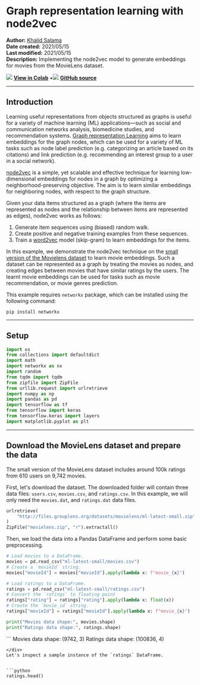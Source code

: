 # Graph representation learning with node2vec

**Author:** [Khalid Salama](https://www.linkedin.com/in/khalid-salama-24403144/)<br>
**Date created:** 2021/05/15<br>
**Last modified:** 2021/05/15<br>
**Description:** Implementing the node2vec model to generate embeddings for movies from the MovieLens dataset.


<img class="k-inline-icon" src="https://colab.research.google.com/img/colab_favicon.ico"/> [**View in Colab**](https://colab.research.google.com/github/keras-team/keras-io/blob/master/examples/graph/ipynb/node2vec_movielens.ipynb)  <span class="k-dot">•</span><img class="k-inline-icon" src="https://github.com/favicon.ico"/> [**GitHub source**](https://github.com/keras-team/keras-io/blob/master/examples/graph/node2vec_movielens.py)



---
## Introduction

Learning useful representations from objects structured as graphs is useful for
a variety of machine learning (ML) applications—such as social and communication networks analysis,
biomedicine studies, and recommendation systems.
[Graph representation Learning](https://www.cs.mcgill.ca/~wlh/grl_book/) aims to
learn embeddings for the graph nodes, which can be used for a variety of ML tasks
such as node label prediction (e.g. categorizing an article based on its citations)
and link prediction (e.g. recommending an interest group to a user in a social network).

[node2vec](https://arxiv.org/abs/1607.00653) is a simple, yet scalable and effective
technique for learning low-dimensional embeddings for nodes in a graph by optimizing
a neighborhood-preserving objective. The aim is to learn similar embeddings for
neighboring nodes, with respect to the graph structure.

Given your data items structured as a graph (where the items are represented as
nodes and the relationship between items are represented as edges),
node2vec works as follows:

1. Generate item sequences using (biased) random walk.
2. Create positive and negative training examples from these sequences.
3. Train a [word2vec](https://www.tensorflow.org/tutorials/text/word2vec) model
(skip-gram) to learn embeddings for the items.

In this example, we demonstrate the node2vec technique on the
[small version of the Movielens dataset](https://files.grouplens.org/datasets/movielens/ml-latest-small-README.html)
to learn movie embeddings. Such a dataset can be represented as a graph by treating
the movies as nodes, and creating edges between movies that have similar ratings
by the users. The learnt movie embeddings can be used for tasks such as movie recommendation,
or movie genres prediction.

This example requires `networkx` package, which can be installed using the following command:

```shell
pip install networkx
```

---
## Setup


```python
import os
from collections import defaultdict
import math
import networkx as nx
import random
from tqdm import tqdm
from zipfile import ZipFile
from urllib.request import urlretrieve
import numpy as np
import pandas as pd
import tensorflow as tf
from tensorflow import keras
from tensorflow.keras import layers
import matplotlib.pyplot as plt
```

---
## Download the MovieLens dataset and prepare the data

The small version of the MovieLens dataset includes around 100k ratings
from 610 users on 9,742 movies.

First, let's download the dataset. The downloaded folder will contain
three data files: `users.csv`, `movies.csv`, and `ratings.csv`. In this example,
we will only need the `movies.dat`, and `ratings.dat` data files.


```python
urlretrieve(
    "http://files.grouplens.org/datasets/movielens/ml-latest-small.zip", "movielens.zip"
)
ZipFile("movielens.zip", "r").extractall()
```

Then, we load the data into a Pandas DataFrame and perform some basic preprocessing.


```python
# Load movies to a DataFrame.
movies = pd.read_csv("ml-latest-small/movies.csv")
# Create a `movieId` string.
movies["movieId"] = movies["movieId"].apply(lambda x: f"movie_{x}")

# Load ratings to a DataFrame.
ratings = pd.read_csv("ml-latest-small/ratings.csv")
# Convert the `ratings` to floating point
ratings["rating"] = ratings["rating"].apply(lambda x: float(x))
# Create the `movie_id` string.
ratings["movieId"] = ratings["movieId"].apply(lambda x: f"movie_{x}")

print("Movies data shape:", movies.shape)
print("Ratings data shape:", ratings.shape)
```

<div class="k-default-codeblock">
```
Movies data shape: (9742, 3)
Ratings data shape: (100836, 4)

```
</div>
Let's inspect a sample instance of the `ratings` DataFrame.


```python
ratings.head()
```




<div>
<style scoped>
    .dataframe tbody tr th:only-of-type {
        vertical-align: middle;
    }

<div class="k-default-codeblock">
```
.dataframe tbody tr th {
    vertical-align: top;
}

.dataframe thead th {
    text-align: right;
}
```
</div>
</style>
<table border="1" class="dataframe">
  <thead>
    <tr style="text-align: right;">
      <th></th>
      <th>userId</th>
      <th>movieId</th>
      <th>rating</th>
      <th>timestamp</th>
    </tr>
  </thead>
  <tbody>
    <tr>
      <th>0</th>
      <td>1</td>
      <td>movie_1</td>
      <td>4.0</td>
      <td>964982703</td>
    </tr>
    <tr>
      <th>1</th>
      <td>1</td>
      <td>movie_3</td>
      <td>4.0</td>
      <td>964981247</td>
    </tr>
    <tr>
      <th>2</th>
      <td>1</td>
      <td>movie_6</td>
      <td>4.0</td>
      <td>964982224</td>
    </tr>
    <tr>
      <th>3</th>
      <td>1</td>
      <td>movie_47</td>
      <td>5.0</td>
      <td>964983815</td>
    </tr>
    <tr>
      <th>4</th>
      <td>1</td>
      <td>movie_50</td>
      <td>5.0</td>
      <td>964982931</td>
    </tr>
  </tbody>
</table>
</div>



Next, let's check a sample instance of the `movies` DataFrame.


```python
movies.head()
```




<div>
<style scoped>
    .dataframe tbody tr th:only-of-type {
        vertical-align: middle;
    }

<div class="k-default-codeblock">
```
.dataframe tbody tr th {
    vertical-align: top;
}

.dataframe thead th {
    text-align: right;
}
```
</div>
</style>
<table border="1" class="dataframe">
  <thead>
    <tr style="text-align: right;">
      <th></th>
      <th>movieId</th>
      <th>title</th>
      <th>genres</th>
    </tr>
  </thead>
  <tbody>
    <tr>
      <th>0</th>
      <td>movie_1</td>
      <td>Toy Story (1995)</td>
      <td>Adventure|Animation|Children|Comedy|Fantasy</td>
    </tr>
    <tr>
      <th>1</th>
      <td>movie_2</td>
      <td>Jumanji (1995)</td>
      <td>Adventure|Children|Fantasy</td>
    </tr>
    <tr>
      <th>2</th>
      <td>movie_3</td>
      <td>Grumpier Old Men (1995)</td>
      <td>Comedy|Romance</td>
    </tr>
    <tr>
      <th>3</th>
      <td>movie_4</td>
      <td>Waiting to Exhale (1995)</td>
      <td>Comedy|Drama|Romance</td>
    </tr>
    <tr>
      <th>4</th>
      <td>movie_5</td>
      <td>Father of the Bride Part II (1995)</td>
      <td>Comedy</td>
    </tr>
  </tbody>
</table>
</div>



Implement two utility functions for the `movies` DataFrame.


```python

def get_movie_title_by_id(movieId):
    return list(movies[movies.movieId == movieId].title)[0]


def get_movie_id_by_title(title):
    return list(movies[movies.title == title].movieId)[0]

```

---
## Construct the Movies graph

We create an edge between two movie nodes in the graph if both movies are rated
by the same user >= `min_rating`. The weight of the edge will be based on the
[pointwise mutual information](https://en.wikipedia.org/wiki/Pointwise_mutual_information)
between the two movies, which is computed as: `log(xy) - log(x) - log(y) + log(D)`, where:

* `xy` is how many users rated both movie `x` and movie `y` with >= `min_rating`.
* `x` is how many users rated movie `x` >= `min_rating`.
* `y` is how many users rated movie `y` >= `min_rating`.
* `D` total number of movie ratings >= `min_rating`.

### Step 1: create the weighted edges between movies.


```python
min_rating = 5
pair_frequency = defaultdict(int)
item_frequency = defaultdict(int)

# Filter instances where rating is greater than or equal to min_rating.
rated_movies = ratings[ratings.rating >= min_rating]
# Group instances by user.
movies_grouped_by_users = list(rated_movies.groupby("userId"))
for group in tqdm(
    movies_grouped_by_users,
    position=0,
    leave=True,
    desc="Compute movie rating frequencies",
):
    # Get a list of movies rated by the user.
    current_movies = list(group[1]["movieId"])

    for i in range(len(current_movies)):
        item_frequency[current_movies[i]] += 1
        for j in range(i + 1, len(current_movies)):
            x = min(current_movies[i], current_movies[j])
            y = max(current_movies[i], current_movies[j])
            pair_frequency[(x, y)] += 1
```

<div class="k-default-codeblock">
```
Compute movie rating frequencies: 100%|███████████████████████████████████████████████████████████████████████████| 573/573 [00:00<00:00, 1049.83it/s]

```
</div>
### Step 2: create the graph with the nodes and the edges

To reduce the number of edges between nodes, we only add an edge between movies
if the weight of the edge is greater than `min_weight`.


```python
min_weight = 10
D = math.log(sum(item_frequency.values()))

# Create the movies undirected graph.
movies_graph = nx.Graph()
# Add weighted edges between movies.
# This automatically adds the movie nodes to the graph.
for pair in tqdm(
    pair_frequency, position=0, leave=True, desc="Creating the movie graph"
):
    x, y = pair
    xy_frequency = pair_frequency[pair]
    x_frequency = item_frequency[x]
    y_frequency = item_frequency[y]
    pmi = math.log(xy_frequency) - math.log(x_frequency) - math.log(y_frequency) + D
    weight = pmi * xy_frequency
    # Only include edges with weight >= min_weight.
    if weight >= min_weight:
        movies_graph.add_edge(x, y, weight=weight)
```

<div class="k-default-codeblock">
```
Creating the movie graph: 100%|███████████████████████████████████████████████████████████████████████████| 298586/298586 [00:00<00:00, 552893.62it/s]

```
</div>
Let's display the total number of nodes and edges in the graph.
Note that the number of nodes is less than the total number of movies,
since only the movies that have edges to other movies are added.


```python
print("Total number of graph nodes:", movies_graph.number_of_nodes())
print("Total number of graph edges:", movies_graph.number_of_edges())
```

<div class="k-default-codeblock">
```
Total number of graph nodes: 1405
Total number of graph edges: 40043

```
</div>
Let's display the average node degree (number of neighbours) in the graph.


```python
degrees = []
for node in movies_graph.nodes:
    degrees.append(movies_graph.degree[node])

print("Average node degree:", round(sum(degrees) / len(degrees), 2))
```

<div class="k-default-codeblock">
```
Average node degree: 57.0

```
</div>
### Step 3: Create vocabulary and a mapping from tokens to integer indices

The vocabulary is the nodes (movie IDs) in the graph.


```python
vocabulary = ["NA"] + list(movies_graph.nodes)
vocabulary_lookup = {token: idx for idx, token in enumerate(vocabulary)}
```

---
## Implement the biased random walk

A random walk starts from a given node, and randomly picks a neighbour node to move to.
If the edges are weighted, the neighbour is selected *probabilistically* with
respect to weights of the edges between the current node and its neighbours.
This procedure is repeated for `num_steps` to generate a sequence of *related* nodes.

The [*biased* random walk](https://en.wikipedia.org/wiki/Biased_random_walk_on_a_graph) balances between **breadth-first sampling**
(where only local neighbours are visited) and **depth-first sampling**
(where  distant neighbours are visited) by introducing the following two parameters:

1. **Return parameter** (`p`): Controls the likelihood of immediately revisiting
a node in the walk. Setting it to a high value encourages moderate exploration,
while setting it to a low value would keep the walk local.
2. **In-out parameter** (`q`): Allows the search to differentiate
between *inward* and *outward* nodes. Setting it to a high value biases the
random walk towards local nodes, while setting it to a low value biases the walk
to visit nodes which are further away.


```python

def next_step(graph, previous, current, p, q):
    neighbors = list(graph.neighbors(current))

    weights = []
    # Adjust the weights of the edges to the neighbors with respect to p and q.
    for neighbor in neighbors:
        if neighbor == previous:
            # Control the probability to return to the previous node.
            weights.append(graph[current][neighbor]["weight"] / p)
        elif graph.has_edge(neighbor, previous):
            # The probability of visiting a local node.
            weights.append(graph[current][neighbor]["weight"])
        else:
            # Control the probability to move forward.
            weights.append(graph[current][neighbor]["weight"] / q)

    # Compute the probabilities of visiting each neighbor.
    weight_sum = sum(weights)
    probabilities = [weight / weight_sum for weight in weights]
    # Probabilistically select a neighbor to visit.
    next = np.random.choice(neighbors, size=1, p=probabilities)[0]
    return next


def random_walk(graph, num_walks, num_steps, p, q):
    walks = []
    nodes = list(graph.nodes())
    # Perform multiple iterations of the random walk.
    for walk_iteration in range(num_walks):
        random.shuffle(nodes)

        for node in tqdm(
            nodes,
            position=0,
            leave=True,
            desc=f"Random walks iteration {walk_iteration + 1} of {num_walks}",
        ):
            # Start the walk with a random node from the graph.
            walk = [node]
            # Randomly walk for num_steps.
            while len(walk) < num_steps:
                current = walk[-1]
                previous = walk[-2] if len(walk) > 1 else None
                # Compute the next node to visit.
                next = next_step(graph, previous, current, p, q)
                walk.append(next)
            # Replace node ids (movie ids) in the walk with token ids.
            walk = [vocabulary_lookup[token] for token in walk]
            # Add the walk to the generated sequence.
            walks.append(walk)

    return walks

```

---
## Generate training data using the biased random walk

You can explore different configurations of `p` and `q` to different results of
related movies.


```python
# Random walk return parameter.
p = 1
# Random walk in-out parameter.
q = 1
# Number of iterations of random walks.
num_walks = 5
# Number of steps of each random walk.
num_steps = 10
walks = random_walk(movies_graph, num_walks, num_steps, p, q)

print("Number of walks generated:", len(walks))
```

<div class="k-default-codeblock">
```
Random walks iteration 1 of 5: 100%|█████████████████████████████████████████████████████████████████████████████| 1405/1405 [00:04<00:00, 291.76it/s]
Random walks iteration 2 of 5: 100%|█████████████████████████████████████████████████████████████████████████████| 1405/1405 [00:04<00:00, 302.56it/s]
Random walks iteration 3 of 5: 100%|█████████████████████████████████████████████████████████████████████████████| 1405/1405 [00:04<00:00, 294.52it/s]
Random walks iteration 4 of 5: 100%|█████████████████████████████████████████████████████████████████████████████| 1405/1405 [00:04<00:00, 304.06it/s]
Random walks iteration 5 of 5: 100%|█████████████████████████████████████████████████████████████████████████████| 1405/1405 [00:04<00:00, 302.15it/s]

Number of walks generated: 7025

```
</div>
    


---
## Generate positive and negative examples

To train a skip-gram model, we use the generated walks to create positive and
negative training examples. Each example includes the following features:

1. `target`: A movie in a walk sequence.
2. `context`: Another movie in a walk sequence.
3. `weight`: How many times these two movies occurred in walk sequences.
4. `label`: The label is 1 if these two movies are samples from the walk sequences,
otherwise (i.e., if randomly sampled) the label is 0.

### Generate examples


```python

def generate_examples(sequences, window_size, num_negative_samples, vocabulary_size):
    example_weights = defaultdict(int)
    # Iterate over all sequences (walks).
    for sequence in tqdm(
        sequences,
        position=0,
        leave=True,
        desc=f"Generating positive and negative examples",
    ):
        # Generate positive and negative skip-gram pairs for a sequence (walk).
        pairs, labels = keras.preprocessing.sequence.skipgrams(
            sequence,
            vocabulary_size=vocabulary_size,
            window_size=window_size,
            negative_samples=num_negative_samples,
        )
        for idx in range(len(pairs)):
            pair = pairs[idx]
            label = labels[idx]
            target, context = min(pair[0], pair[1]), max(pair[0], pair[1])
            if target == context:
                continue
            entry = (target, context, label)
            example_weights[entry] += 1

    targets, contexts, labels, weights = [], [], [], []
    for entry in example_weights:
        weight = example_weights[entry]
        target, context, label = entry
        targets.append(target)
        contexts.append(context)
        labels.append(label)
        weights.append(weight)

    return np.array(targets), np.array(contexts), np.array(labels), np.array(weights)


num_negative_samples = 4
targets, contexts, labels, weights = generate_examples(
    sequences=walks,
    window_size=num_steps,
    num_negative_samples=num_negative_samples,
    vocabulary_size=len(vocabulary),
)
```

<div class="k-default-codeblock">
```
Generating positive and negative examples: 100%|██████████████████████████████████████████████████████████████████| 7025/7025 [00:11<00:00, 617.64it/s]

```
</div>
Let's display the shapes of the outputs


```python
print(f"Targets shape: {targets.shape}")
print(f"Contexts shape: {contexts.shape}")
print(f"Labels shape: {labels.shape}")
print(f"Weights shape: {weights.shape}")
```

<div class="k-default-codeblock">
```
Targets shape: (881412,)
Contexts shape: (881412,)
Labels shape: (881412,)
Weights shape: (881412,)

```
</div>
### Convert the data into `tf.data.Dataset` objects


```python
batch_size = 1024


def create_dataset(targets, contexts, labels, weights, batch_size):
    inputs = {
        "target": targets,
        "context": contexts,
    }
    dataset = tf.data.Dataset.from_tensor_slices((inputs, labels, weights))
    dataset = dataset.shuffle(buffer_size=batch_size * 2)
    dataset = dataset.batch(batch_size, drop_remainder=True)
    dataset = dataset.prefetch(tf.data.AUTOTUNE)
    return dataset


dataset = create_dataset(
    targets=targets,
    contexts=contexts,
    labels=labels,
    weights=weights,
    batch_size=batch_size,
)
```

---
## Train the skip-gram model

Our skip-gram is a simple binary classification model that works as follows:

1. An embedding is looked up for the `target` movie.
2. An embedding is looked up for the `context` movie.
3. The dot product is computed between these two embeddings.
4. The result (after a sigmoid activation) is compared to the label.
5. A binary crossentropy loss is used.


```python
learning_rate = 0.001
embedding_dim = 50
num_epochs = 10
```

### Implement the model


```python

def create_model(vocabulary_size, embedding_dim):

    inputs = {
        "target": layers.Input(name="target", shape=(), dtype="int32"),
        "context": layers.Input(name="context", shape=(), dtype="int32"),
    }
    # Initialize item embeddings.
    embed_item = layers.Embedding(
        input_dim=vocabulary_size,
        output_dim=embedding_dim,
        embeddings_initializer="he_normal",
        embeddings_regularizer=keras.regularizers.l2(1e-6),
        name="item_embeddings",
    )
    # Lookup embeddings for target.
    target_embeddings = embed_item(inputs["target"])
    # Lookup embeddings for context.
    context_embeddings = embed_item(inputs["context"])
    # Compute dot similarity between target and context embeddings.
    logits = layers.Dot(axes=1, normalize=False, name="dot_similarity")(
        [target_embeddings, context_embeddings]
    )
    # Create the model.
    model = keras.Model(inputs=inputs, outputs=logits)
    return model

```

### Train the model

We instantiate the model and compile it.


```python
model = create_model(len(vocabulary), embedding_dim)
model.compile(
    optimizer=keras.optimizers.Adam(learning_rate),
    loss=keras.losses.BinaryCrossentropy(from_logits=True),
)
```

Let's plot the model.


```python
keras.utils.plot_model(
    model,
    show_shapes=True,
    show_dtype=True,
    show_layer_names=True,
)
```




    
![png](/img/examples/graph/node2vec_movielens/node2vec_movielens_44_0.png)
    



Now we train the model on the `dataset`.


```python
history = model.fit(dataset, epochs=num_epochs)
```

<div class="k-default-codeblock">
```
Epoch 1/10
860/860 [==============================] - 5s 5ms/step - loss: 2.4527
Epoch 2/10
860/860 [==============================] - 4s 5ms/step - loss: 2.3431
Epoch 3/10
860/860 [==============================] - 4s 4ms/step - loss: 2.3351
Epoch 4/10
860/860 [==============================] - 4s 4ms/step - loss: 2.3301
Epoch 5/10
860/860 [==============================] - 4s 5ms/step - loss: 2.3259
Epoch 6/10
860/860 [==============================] - 4s 4ms/step - loss: 2.3223
Epoch 7/10
860/860 [==============================] - 4s 5ms/step - loss: 2.3191
Epoch 8/10
860/860 [==============================] - 4s 4ms/step - loss: 2.3160
Epoch 9/10
860/860 [==============================] - 4s 4ms/step - loss: 2.3130
Epoch 10/10
860/860 [==============================] - 4s 5ms/step - loss: 2.3104

```
</div>
Finally we plot the learning history.


```python
plt.plot(history.history["loss"])
plt.ylabel("loss")
plt.xlabel("epoch")
plt.show()
```


    
![png](/img/examples/graph/node2vec_movielens/node2vec_movielens_48_0.png)
    


---
## Analyze the learnt embeddings.


```python
movie_embeddings = model.get_layer("item_embeddings").get_weights()[0]
print("Embeddings shape:", movie_embeddings.shape)
```

<div class="k-default-codeblock">
```
Embeddings shape: (1406, 50)

```
</div>
### Find related movies

Define a list with some movies called `query_movies`.


```python
query_movies = [
    "Matrix, The (1999)",
    "Star Wars: Episode IV - A New Hope (1977)",
    "Lion King, The (1994)",
    "Terminator 2: Judgment Day (1991)",
    "Godfather, The (1972)",
]
```

Get the embeddings of the movies in `query_movies`.


```python
query_embeddings = []

for movie_title in query_movies:
    movieId = get_movie_id_by_title(movie_title)
    token_id = vocabulary_lookup[movieId]
    movie_embedding = movie_embeddings[token_id]
    query_embeddings.append(movie_embedding)

query_embeddings = np.array(query_embeddings)
```

Compute the [consine similarity](https://en.wikipedia.org/wiki/Cosine_similarity) between the embeddings of `query_movies`
and all the other movies, then pick the top k for each.


```python
similarities = tf.linalg.matmul(
    tf.math.l2_normalize(query_embeddings),
    tf.math.l2_normalize(movie_embeddings),
    transpose_b=True,
)

_, indices = tf.math.top_k(similarities, k=5)
indices = indices.numpy().tolist()
```

Display the top related movies in `query_movies`.


```python
for idx, title in enumerate(query_movies):
    print(title)
    print("".rjust(len(title), "-"))
    similar_tokens = indices[idx]
    for token in similar_tokens:
        similar_movieId = vocabulary[token]
        similar_title = get_movie_title_by_id(similar_movieId)
        print(f"- {similar_title}")
    print()
```

<div class="k-default-codeblock">
```
Matrix, The (1999)
------------------
- Matrix, The (1999)
- Raiders of the Lost Ark (Indiana Jones and the Raiders of the Lost Ark) (1981)
- Schindler's List (1993)
- Star Wars: Episode IV - A New Hope (1977)
- Lord of the Rings: The Fellowship of the Ring, The (2001)
```
</div>
    
<div class="k-default-codeblock">
```
Star Wars: Episode IV - A New Hope (1977)
-----------------------------------------
- Star Wars: Episode IV - A New Hope (1977)
- Schindler's List (1993)
- Raiders of the Lost Ark (Indiana Jones and the Raiders of the Lost Ark) (1981)
- Matrix, The (1999)
- Pulp Fiction (1994)
```
</div>
    
<div class="k-default-codeblock">
```
Lion King, The (1994)
---------------------
- Lion King, The (1994)
- Jurassic Park (1993)
- Independence Day (a.k.a. ID4) (1996)
- Beauty and the Beast (1991)
- Mrs. Doubtfire (1993)
```
</div>
    
<div class="k-default-codeblock">
```
Terminator 2: Judgment Day (1991)
---------------------------------
- Schindler's List (1993)
- Jurassic Park (1993)
- Terminator 2: Judgment Day (1991)
- Star Wars: Episode IV - A New Hope (1977)
- Back to the Future (1985)
```
</div>
    
<div class="k-default-codeblock">
```
Godfather, The (1972)
---------------------
- Apocalypse Now (1979)
- Fargo (1996)
- Godfather, The (1972)
- Schindler's List (1993)
- Casablanca (1942)
```
</div>
    


### Visualize the embeddings using the Embedding Projector


```python
import io

out_v = io.open("embeddings.tsv", "w", encoding="utf-8")
out_m = io.open("metadata.tsv", "w", encoding="utf-8")

for idx, movie_id in enumerate(vocabulary[1:]):
    movie_title = list(movies[movies.movieId == movie_id].title)[0]
    vector = movie_embeddings[idx]
    out_v.write("\t".join([str(x) for x in vector]) + "\n")
    out_m.write(movie_title + "\n")

out_v.close()
out_m.close()
```

Download the `embeddings.tsv` and `metadata.tsv` to analyze the obtained embeddings
in the [Embedding Projector](https://projector.tensorflow.org/).

**Example available on HuggingFace**

| Trained Model | Demo |
| :--: | :--: |
| [![Generic badge](https://img.shields.io/badge/%F0%9F%A4%97%20Model%3A%20-Node2Vec%20Movielens-black.svg)](https://huggingface.co/keras-io/Node2Vec_MovieLens) | [![Generic badge](https://img.shields.io/badge/%F0%9F%A4%97%20Spaces%3A-Node2Vec%20Movielens-black.svg)](https://huggingface.co/spaces/keras-io/Node2Vec_MovieLens) |
